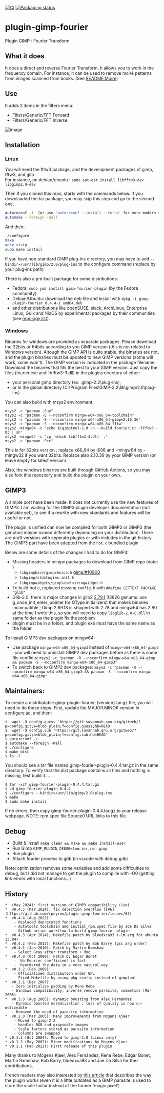 [![CI](https://github.com/rpeyron/plugin-gimp-fourier/actions/workflows/main.yml/badge.svg)](https://github.com/rpeyron/plugin-gimp-fourier/actions/workflows/main.yml)
[![Packaging status](https://repology.org/badge/tiny-repos/gimp:fourier.svg)](https://repology.org/project/gimp:fourier/versions)

# plugin-gimp-fourier

Plugin GIMP : Fourier Transform

## What it does

It does a direct and reverse Fourier Transform.
It allows you to work in the frequency domain.
For instance, it can be used to remove moiré patterns from images scanned from books. (See [README.Moire](README.Moire))

## Use 

It adds 2 items in the filters menu:
*  Filters/Generic/FFT Forward
*  Filters/Generic/FFT Inverse

![image](https://user-images.githubusercontent.com/3126751/121738126-19e4ec80-cafa-11eb-9fec-ad923d853cde.png)


## Installation

### Linux

You will need the fftw3 package, and the development packages of gimp, fftw3, and glib  
For instance, on debian/ubuntu : `sudo apt-get install libfftw3-dev libgimp2.0-dev`

Then if you cloned this repo, starts with the commands below. 
If you downloaded the tar package, you may skip this step and go to the second one.
```sh
autoreconf -i  (or use 'autoreconf --install --force' for more modern setups)
automake --foreign -Wall
```

And then:
```sh
./configure 
make
make strip
sudo make install
```

If you have non-standard GIMP plug-ins directory, you may have to add `--bindir=/usr/lib/gimp/2.0/plug-ins` to the configure command (replace by your plug-ins path)

There is also a pre-built package for some distributions:
- Fedora: `sudo yum install gimp-fourier-plugin` (by the Fedora community)
- Debian/Ubuntu: download the deb file and install with `dpkg -i gimp-plugin-fourier_0.4.4-1_amd64.deb`
- and other distributions like openSUSE, slack, ArchLinux, Enterprise Linux, Guix and NixOS by experimental packages by their communities (see [repology list](https://repology.org/project/gimp:fourier/versions)).



### Windows
 
Binaries for windows are provided as separate packages. Please download the 32bits or 64bits according to you GIMP version 
(this is not related to Windows version). Altough the GIMP API is quite stable, the binaries are not, and the plugin binaries 
must be updated to new GIMP versions (some will work, some won't). The GIMP version is indicated in the package filename. 
Download the binaries that fits the best to your GIMP version. Just copy the files (fourier.exe and libfftw3-3.dll) in the 
plugins directory of eiher:
- your personal gimp directory (ex: .gimp-2.2\plug-ins), 
- or in the global directory (C:\Program Files\GIMP-2.2\lib\gimp\2.0\plug-ins)

You can also build with msys2 environment:
```
msys2 -c "pacman -Suy"
msys2 -c "pacman -S --noconfirm mingw-w64-x86_64-toolchain"
msys2 -c "pacman -S --noconfirm mingw-w64-x86_64-gimp=2.10.36"
msys2 -c "pacman -S --noconfirm mingw-w64-x86_64-fftw"
msys2 -mingw64 -c 'echo $(gimptool-2.0 -n --build fourier.c) -lfftw3 -O3 | sh'
msys2 -mingw64 -c 'cp `which libfftw3-3.dll` .'
msys2 -c "pacman -Scc"
```

This is for 32bits version ; replace x86_64 by i686 and -mingw64 by -mingw32 if you want 32bits. 
Replace also 2.10.36 by your GIMP version (or leave empty for latest version)

Also, the windows binaries are built through GitHub Actions, so you may also fork this repository and build the plugin on your own.

## GIMP3

A simple port have been made. It does not currently use the new features of GIMP3.
I am waiting for the GIMP3 plugin developer documentation (not available yet), to see if a rewrite 
with new standards and features will be useful or not.

The plugin is unified can now be compiled for both GIMP2 or GIMP3 
(the gimptool maybe named differently depending on your distribution). 
There are draft versions with seperate plugins or with includes in the git history.
The GIMP3 part have been adapted from the `hot.c` bundled plugin

Below are some details of the changes I had to do for GIMP3:
* Missing headers in mingw packages to download from GIMP repo (note: )
  - `libgimpbase/gimpchoice.h` [gimp/#10900](https://gitlab.gnome.org/GNOME/gimp/-/issues/11454,https://gitlab.gnome.org/GNOME/gimp/-/issues/10900)
  - `libgimp/stdplugins-intl.h`
  - `libgimpwidgets/gimplabelstringwidget.h`
* To build hot.c, replaced missing `config.h`  with  `#define GETTEXT_PACKAGE "glib"` 
* Glib-2.0: there is major changes in glib2 [2.79.1](https://gitlab.gnome.org/GNOME/glib/blob/2.79.1/NEWS) (!3826 genums: use g_once_init_enter_pointer for GType initializers) that makes binaries incompatible ; Gimp 2.99.18 is shipped with 2.78 and mingw64 has 2.80 at the time I write this, so you will need to copy `libglib-2.0-0.dll` in same folder as the plugin fix the problem
* plugin must be in a folder, and plugin exe must have the same name as the folder

To install GIMP3 dev packages on mingw64:
- Use package `mingw-w64-x86_64-gimp3` instead of `mingw-w64-x86_64-gimp3` ; you will need to uninstall GIMP2 dev packages before as there is some file conflicts: `msys2 -c "pacman -R --noconfirm mingw-w64-x86_64-gimp && pacman -S --noconfirm mingw-w64-x86_64-gimp3"` 
- To switch back to GIMP2 dev packages: `msys2 -c "pacman -R --noconfirm mingw-w64-x86_64-gimp3 && pacman -S --noconfirm mingw-w64-x86_64-gimp"` 


## Maintainers:

To create a distributable gimp-plugin-fourier-{version}.tar.gz file, you  will need to do these steps:
First, update the MAJOR.MINOR version in configure.ac, and then:

```
$  wget -O config.guess 'https://git.savannah.gnu.org/gitweb/?p=config.git;a=blob_plain;f=config.guess;hb=HEAD'
$  wget -O config.sub 'https://git.savannah.gnu.org/gitweb/?p=config.git;a=blob_plain;f=config.sub;hb=HEAD'
$ autoreconf -i
$ automake --foreign -Wall
$ ./configure
$ make dist
$ ls -l
```
You should see a tar file named gimp-fourier-plugin-0.4.4.tar.gz in the same directory.
To verify that the dist package contains all files and nothing is missing, test build it....
```
$ tar -xzf gimp-fourier-plugin-0.4.4.tar.gz
$ cd gimp-fourier-plugin-0.4.4
$ ./configure --bindir=/usr/lib/gimp/2.0/plug-ins
$ make
$ sudo make install
```
If no errors, then copy gimp-fourier-plugin-0.4.4.tar.gz to your release webpage.
NOTE: rpm spec file Source0 URL links to this file.

## Debug

* Build & install `make clean && make && make install-user`
* Run Gimp `GIMP_PLUGIN_DEBUG=fourier,run gimp` 
* Run plugin
* Attach fourier process to gdb (in vscode with debug gdb)

Note: optimization removes some variables and add some difficulties to debug, but I did not manage to get the plugin to compille with -O0 (getting link errors with local functions...)

## History

```
*  (May 2024): first version of GIMP3 compatibility (iso)
*  v0.4.5 (Mar 2024): fix selection overflow ([#6](https://github.com/rpeyron/plugin-gimp-fourier/issues/6))
*  v0.4.4 (Aug 2022): 
    - Replaced deprecated functions
    - Autotools toolchain and initial_rpm.spec file by Joe Da Silva
    - Github action workflow to build gimp-fourier-plugin
*  v0.4.3 (Apr 2014); Makefile patch by bluedxca93 (-lm arg for ubuntu 13.04)
*  v0.4.2 (Feb 2012); Makefile patch by Bob Barry (gcc arg order)
*  v0.4.1 (Jan 2010): Patch by Martin Ramshaw
    - Select Gray after transform + doc
*  v0.4.0 (Oct 2009): Patch by Edgar Bonet
    -  No Fourier coefficient is lost
    -  Reordered the data in a more natural way
*  v0.3.2 (Feb 2009): 
    - Officialized distribution under GPL
    - Fixed Makefile by using pkg-config instead of gimptool
*  v0.3.1 (Dec 2007): 
   - Zero initialize padding by Rene Rebe
   - Windows compatibility, inverse remove parasite, cosmetics (Mar 2005)
*  v0.3.0 (Aug 2005): dynamic boosting from Alex Fernández
   - Dynamic boosted normalization : loss of quality is now un-noticeable 
   - Removed the need of parasite information
*  v0.2.0 (Mar 2005): Many improvements from Mogens Kjaer
    - Moved to gimp-2.2
    - Handles RGB and grayscale images
    - Scale factors stored as parasite information
    - Columns are swapped
* v0.1.3 (Oct 2004): Moved to gimp-2.0 (Linux only)
* v0.1.2 (May 2002): Minor modifications by Mogens Kjaer
* v0.1.1 (Feb 2022): First release of this plugin

```

Many thanks to Mogens Kjaer, Alex Fernández, Rene Rebe, Edgar Bonet,
Martin Ramshaw, Bob Barry, bluedxca93 and Joe Da Silva for their contributions.

French readers may also interested by [this article](https://www.lprp.fr/2002/02/fourier/) that describes 
the way the plugin works (even it is a little outdated as a GIMP parasite is used to store the scale 
factor instead of the former 'magic pixel')
